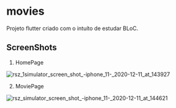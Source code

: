 # movies

Projeto flutter criado com o intuíto de estudar BLoC.

## ScreenShots

1. HomePage

![rsz_1simulator_screen_shot_-_iphone_11_-_2020-12-11_at_143927](https://user-images.githubusercontent.com/51540772/101938878-e5cc5580-3bc2-11eb-82cc-ddae16359337.png)

2. MoviePage

![rsz_simulator_screen_shot_-_iphone_11_-_2020-12-11_at_144621](https://user-images.githubusercontent.com/51540772/101938884-e6fd8280-3bc2-11eb-9be3-0d7f7c1c1cab.png)

